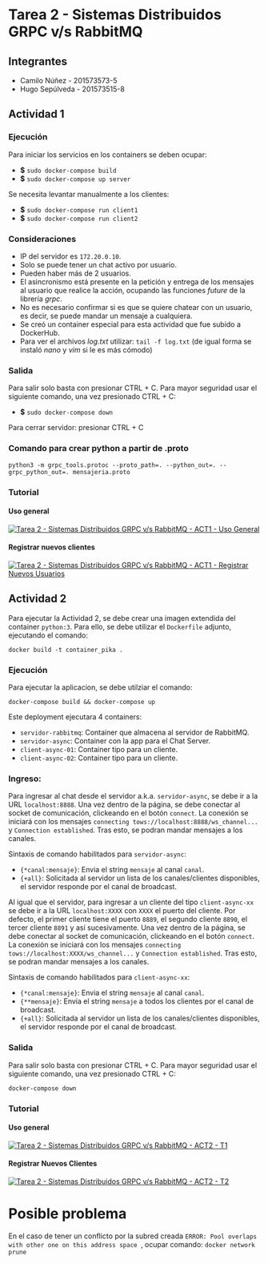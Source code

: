 # Tarea 2 - Sistemas Distribuidos GRPC v/s RabbitMQ

## Integrantes
* Camilo Núñez - 201573573-5
* Hugo Sepúlveda - 201573515-8

## Actividad 1

### Ejecución
Para iniciar los servicios en los containers se deben ocupar:
* **$** ``sudo docker-compose build``
* **$** ``sudo docker-compose up server``

Se necesita levantar manualmente a los clientes:
* **$** ``sudo docker-compose run client1``
* **$** ``sudo docker-compose run client2``

### Consideraciones
* IP del servidor es ``172.20.0.10``.
* Solo se puede tener un chat activo por usuario.
* Pueden haber más de 2 usuarios.
* El asincronismo está presente en la petición y entrega de los mensajes al usuario que realice la acción, ocupando las funciones _future_ de la librería _grpc_.
* No es necesario confirmar si es que se quiere chatear con un usuario, es decir, se puede mandar un mensaje a cualquiera.
* Se creó un container especial para esta actividad que fue subido a DockerHub.
* Para ver el archivos _log.txt_ utilizar: ``tail -f log.txt`` (de igual forma se instaló _nano_ y _vim_ si le es más cómodo)

### Salida
Para salir solo basta con presionar CTRL + C. Para mayor seguridad usar el siguiente comando, una vez presionado CTRL + C:

* **$** ``sudo docker-compose down``

Para cerrar servidor: presionar CTRL + C

### Comando para crear python a partir de .proto
``python3 -m grpc_tools.protoc --proto_path=. --python_out=. --grpc_python_out=. mensajeria.proto``

### Tutorial

#### Uso general

[![Tarea 2 - Sistemas Distribuidos GRPC v/s RabbitMQ - ACT1 - Uso General](https://img.youtube.com/vi/_bDEIjysBPY/0.jpg)](https://youtu.be/_bDEIjysBPY "Tarea 2 - Sistemas Distribuidos GRPC v/s RabbitMQ - ACT1 - Uso General")

#### Registrar nuevos clientes

[![Tarea 2 - Sistemas Distribuidos GRPC v/s RabbitMQ - ACT1 - Registrar Nuevos Usuarios](http://img.youtube.com/vi/k62UYTCz3ZI/0.jpg)](https://youtu.be/k62UYTCz3ZI "Tarea 2 - Sistemas Distribuidos GRPC v/s RabbitMQ - ACT1 - Registrar Nuevos Usuarios")


## Actividad 2

Para ejecutar la Actividad 2, se debe crear una imagen extendida del container ``python:3``. Para ello, se debe utilizar el ``Dockerfile`` adjunto, ejecutando el comando:
```{r, engine='bash', count_lines}
docker build -t container_pika .
```

### Ejecución

Para ejecutar la aplicacion, se debe utilziar el comando:
```{r, engine='bash', count_lines}
docker-compose build && docker-compose up
```
Este deployment ejecutara 4 containers:
* ``servidor-rabbitmq``: Container que almacena al servidor de RabbitMQ.
* ``servidor-async``: Container con la app para el Chat Server.
* ``client-async-01``: Container tipo para un cliente.
* ``client-async-02``: Container tipo para un cliente.

### Ingreso:

Para ingresar al chat desde el servidor a.k.a. ``servidor-async``, se debe ir a la URL ``localhost:8888``. Una vez dentro de la página, se debe conectar al socket de comunicación, clickeando en el botón ``connect``. La conexión se iniciará con los mensajes ``connecting tows://localhost:8888/ws_channel...`` y ``Connection established``. Tras esto, se podran mandar mensajes a los canales.

Sintaxis de comando habilitados para ``servidor-async``:
* `{*canal:mensaje}`: Envia el string `mensaje` al canal `canal`.
* `{+all}`: Solicitada al servidor un lista de los canales/clientes disponibles, el servidor responde por el canal de broadcast.

Al igual que el servidor, para ingresar a un cliente del tipo ``client-async-xx`` se debe ir a la URL ``localhost:XXXX`` con `XXXX` el puerto del cliente. Por defecto, el primer cliente tiene el puerto ``8889``, el segundo cliente ``8890``, el tercer cliente ``8891`` y así sucesivamente. Una vez dentro de la página, se debe conectar al socket de comunicación, clickeando en el botón ``connect``. La conexión se iniciará con los mensajes ``connecting tows://localhost:XXXX/ws_channel...`` y ``Connection established``. Tras esto, se podran mandar mensajes a los canales.

Sintaxis de comando habilitados para ``client-async-xx``:
* `{*canal:mensaje}`: Envia el string `mensaje` al canal `canal`.
* `{**mensaje}`: Envia el string `mensaje` a todos los clientes por el canal de broadcast.
* `{+all}`: Solicitada al servidor un lista de los canales/clientes disponibles, el servidor responde por el canal de broadcast.

### Salida

Para salir solo basta con presionar CTRL + C. Para mayor seguridad usar el siguiente comando, una vez presionado CTRL + C:
```{r, engine='bash', count_lines}
docker-compose down
```

### Tutorial
#### Uso general
[![Tarea 2 - Sistemas Distribuidos GRPC v/s RabbitMQ - ACT2 - T1](http://img.youtube.com/vi/gzUZSdAUPdw/0.jpg)](https://youtu.be/gzUZSdAUPdw "Tarea 2 - Sistemas Distribuidos GRPC v/s RabbitMQ - ACT2 - T1")

#### Registrar Nuevos Clientes
[![Tarea 2 - Sistemas Distribuidos GRPC v/s RabbitMQ - ACT2 - T2](https://img.youtube.com/vi/QsxBCTbZxcs/0.jpg)](https://youtu.be/QsxBCTbZxcs "Tarea 2 - Sistemas Distribuidos GRPC v/s RabbitMQ - ACT2 - T2")

# Posible problema
En el caso de tener un conflicto por la subred creada ``ERROR: Pool overlaps with other one on this address space
``, ocupar comando: ``docker network prune``
